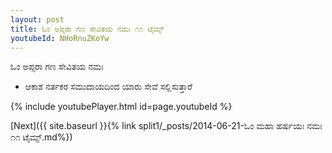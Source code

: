 ```yaml
---
layout: post
title: ಓಂ ಅಪ್ಸರಾ ಗಣ ಸೇವಿತಯ ನಮಃ ೧೧ ಟೈಮ್ಸ್
youtubeId: NHoRnuZKoYw
---
```

 
 
 ಓಂ ಅಪ್ಸರಾ ಗಣ ಸೇವಿತಯ ನಮಃ  
 
 -  ಆಕಾಶ ನರ್ತಕರ ಸಮುದಾಯದಿಂದ ಯಾರು ಸೇವೆ ಸಲ್ಲಿಸುತ್ತಾರೆ 
 
  
 
  
 
 
 
 
 
 


{% include youtubePlayer.html id=page.youtubeId %}
 
[Next]({{ site.baseurl }}{% link  split1/_posts/2014-06-21-ಓಂ ಮಹಾ ಹರ್ಷಯಃ ನಮಃ ೧೧ ಟೈಮ್ಸ್.md%})
 

